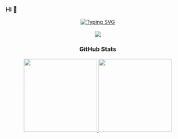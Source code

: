 ### Hi 👋
<p align="center">
  <a href="https://git.io/typing-svg">
    <img src="https://readme-typing-svg.demolab.com?font=Montserrat&weight=600&duration=2000&pause=1000&center=true&multiline=true&width=500&height=100&lines=DerrickLJH;Applied+AI+Undergraduate+%40+SIT;Android+App+Developer+%7C+Data+Engineer" alt="Typing SVG" />
  </a>
  <br/>
  <a href="https://www.linkedin.com/in/derrick-lim1/"><br/>
      <img src="https://img.shields.io/badge/-Linkedin-blue?style=flat-square&logo=linkedin">
  </a>

</p>
 <h3 align="center">GitHub Stats</h3>
<p align="center">
  <a href="https://github.com/DerrickLJH">
      <img height='200' src="https://github-stats-alpha.vercel.app/api?username=DerrickLJH&cc=ffffff&tc=313131FF&ic=218bff&bc=E9E9E9">
  </a>
  <a href="https://github.com/DerrickLJH">
    <img height='200' src="https://github-readme-stats.vercel.app/api/top-langs/?username=DerrickLJH&layout=donut" />
  </a>
</p>
